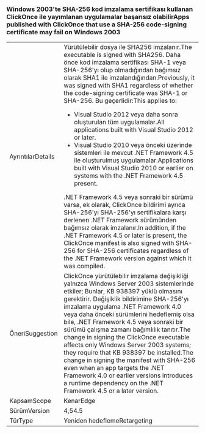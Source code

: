 ### <a name="apps-published-with-clickonce-that-use-a-sha-256-code-signing-certificate-may-fail-on-windows-2003"></a><span data-ttu-id="6407a-101">Windows 2003'te SHA-256 kod imzalama sertifikası kullanan ClickOnce ile yayımlanan uygulamalar başarısız olabilir</span><span class="sxs-lookup"><span data-stu-id="6407a-101">Apps published with ClickOnce that use a SHA-256 code-signing certificate may fail on Windows 2003</span></span>

|   |   |
|---|---|
|<span data-ttu-id="6407a-102">Ayrıntılar</span><span class="sxs-lookup"><span data-stu-id="6407a-102">Details</span></span>|<span data-ttu-id="6407a-103">Yürütülebilir dosya ile SHA256 imzalanır.</span><span class="sxs-lookup"><span data-stu-id="6407a-103">The executable is signed with SHA256.</span></span> <span data-ttu-id="6407a-104">Daha önce kod imzalama sertifikası SHA-1 veya SHA-256'yı olup olmadığından bağımsız olarak SHA1 ile imzalandığından.</span><span class="sxs-lookup"><span data-stu-id="6407a-104">Previously, it was signed with SHA1 regardless of whether the code-signing certificate was SHA-1 or SHA-256.</span></span> <span data-ttu-id="6407a-105">Bu geçerlidir:</span><span class="sxs-lookup"><span data-stu-id="6407a-105">This applies to:</span></span><ul><li><span data-ttu-id="6407a-106">Visual Studio 2012 veya daha sonra oluşturulan tüm uygulamalar.</span><span class="sxs-lookup"><span data-stu-id="6407a-106">All applications built with Visual Studio 2012 or later.</span></span></li><li><span data-ttu-id="6407a-107">Visual Studio 2010 veya önceki üzerinde sistemleri ile mevcut .NET Framework 4.5 ile oluşturulmuş uygulamalar.</span><span class="sxs-lookup"><span data-stu-id="6407a-107">Applications built with Visual Studio 2010 or earlier on systems with the .NET Framework 4.5 present.</span></span></li></ul><span data-ttu-id="6407a-108">.NET Framework 4.5 veya sonraki bir sürümü varsa, ek olarak, ClickOnce bildirimi ayrıca SHA-256'yı SHA-256'yı sertifikalara karşı derlenen .NET Framework sürümünden bağımsız olarak imzalanır.</span><span class="sxs-lookup"><span data-stu-id="6407a-108">In addition, if the .NET Framework 4.5 or later is present, the ClickOnce manifest is also signed with SHA-256 for SHA-256 certificates regardless of the .NET Framework version against which it was compiled.</span></span>|
|<span data-ttu-id="6407a-109">Öneri</span><span class="sxs-lookup"><span data-stu-id="6407a-109">Suggestion</span></span>|<span data-ttu-id="6407a-110">ClickOnce yürütülebilir imzalama değişikliği yalnızca Windows Server 2003 sistemlerinde etkiler; Bunlar, KB 938397 yüklü olmasını gerektirir. Değişiklik bildirimine SHA-256'yı imzalama uygulama .NET Framework 4.0 veya daha önceki sürümlerini hedeflemiş olsa bile, .NET Framework 4.5 veya sonraki bir sürümü çalışma zamanı bağımlılık tanıtır.</span><span class="sxs-lookup"><span data-stu-id="6407a-110">The change in signing the ClickOnce executable affects only Windows Server 2003 systems; they require that KB 938397 be installed.The change in signing the manifest with SHA-256 even when an app targets the .NET Framework 4.0 or earlier versions introduces a runtime dependency on the .NET Framework 4.5 or a later version.</span></span>|
|<span data-ttu-id="6407a-111">Kapsam</span><span class="sxs-lookup"><span data-stu-id="6407a-111">Scope</span></span>|<span data-ttu-id="6407a-112">Kenar</span><span class="sxs-lookup"><span data-stu-id="6407a-112">Edge</span></span>|
|<span data-ttu-id="6407a-113">Sürüm</span><span class="sxs-lookup"><span data-stu-id="6407a-113">Version</span></span>|<span data-ttu-id="6407a-114">4,5</span><span class="sxs-lookup"><span data-stu-id="6407a-114">4.5</span></span>|
|<span data-ttu-id="6407a-115">Tür</span><span class="sxs-lookup"><span data-stu-id="6407a-115">Type</span></span>|<span data-ttu-id="6407a-116">Yeniden hedefleme</span><span class="sxs-lookup"><span data-stu-id="6407a-116">Retargeting</span></span>|

